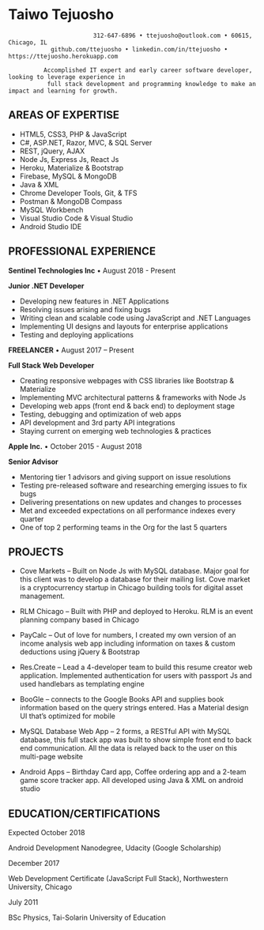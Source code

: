 Taiwo Tejuosho							   
===============

                            312-647-6896 • ttejuosho@outlook.com • 60615, Chicago, IL
                github.com/ttejuosho • linkedin.com/in/ttejuosho • https://ttejuosho.herokuapp.com

              Accomplished IT expert and early career software developer, looking to leverage experience in 
               full stack development and programming knowledge to make an impact and learning for growth.


AREAS OF EXPERTISE
--------------------

* HTML5, CSS3, PHP & JavaScript
* C#, ASP.NET, Razor, MVC, & SQL Server
* REST, jQuery, AJAX
* Node Js, Express Js, React Js
* Heroku, Materialize & Bootstrap
* Firebase, MySQL & MongoDB
* Java & XML
* Chrome Developer Tools, Git, & TFS
* Postman & MongoDB Compass
* MySQL Workbench
* Visual Studio Code & Visual Studio
* Android Studio IDE



PROFESSIONAL EXPERIENCE
------------------------
**Sentinel Technologies Inc**  •  August 2018 - Present


**Junior .NET Developer**
* Developing new features in .NET Applications
* Resolving issues arising and fixing bugs
* Writing clean and scalable code using JavaScript and .NET Languages
* Implementing UI designs and layouts for enterprise applications
* Testing and deploying applications
 
**FREELANCER**  •  August 2017 – Present


**Full Stack Web Developer**
* Creating responsive webpages with CSS libraries like Bootstrap & Materialize
* Implementing MVC architectural patterns & frameworks with Node Js
* Developing web apps (front end & back end) to deployment stage
* Testing, debugging and optimization of web apps
* API development and 3rd party API integrations
* Staying current on emerging web technologies & practices


**Apple Inc.**  •  October 2015 - August 2018


**Senior Advisor**
* Mentoring tier 1 advisors and giving support on issue resolutions
* Testing pre-released software and researching emerging issues to fix bugs
* Delivering presentations on new updates and changes to processes
* Met and exceeded expectations on all performance indexes every quarter
* One of top 2 performing teams in the Org for the last 5 quarters


PROJECTS
---------

* Cove Markets – Built on Node Js with MySQL database. Major goal for this client was to develop a database for their mailing list. Cove market is a cryptocurrency startup in Chicago building tools for digital asset management.

* RLM Chicago – Built with PHP and deployed to Heroku. RLM is an event planning company based in Chicago

* PayCalc – Out of love for numbers, I created my own version of an income analysis web app including information on taxes & custom deductions using jQuery & Bootstrap

* Res.Create – Lead a 4-developer team to build this resume creator web application. Implemented authentication for users with passport Js and used handlebars as templating engine
* BooGle – connects to the Google Books API and supplies book information based on the query strings entered. Has a Material design UI that’s optimized for mobile

* MySQL Database Web App – 2 forms, a RESTful API with MySQL database, this full stack app was built to show simple front end to back end communication. All the data is relayed back to the user on this multi-page website

* Android Apps – Birthday Card app, Coffee ordering app and a 2-team game score tracker app. All developed using Java & XML on android studio




EDUCATION/CERTIFICATIONS
-------------------------

Expected October 2018


Android Development Nanodegree, Udacity (Google Scholarship)

December 2017


Web Development Certificate (JavaScript Full Stack), Northwestern University, Chicago

July 2011


BSc Physics, Tai-Solarin University of Education

